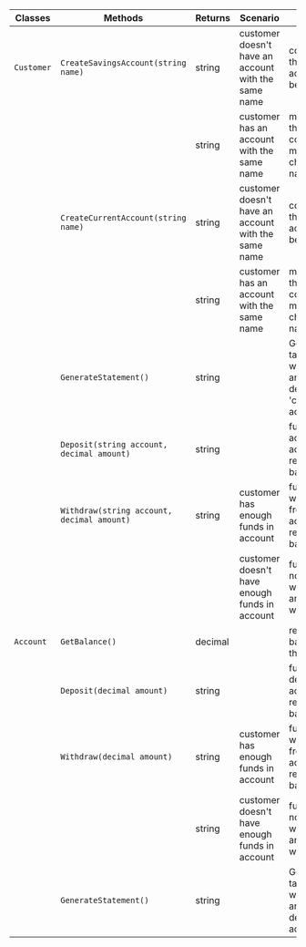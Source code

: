 | Classes         | Methods                         |  Returns  | Scenario               | Outputs					   | 
|-----------------|---------------------------------|-----------|-------------------------|----------------------------|
|`Customer`	| `CreateSavingsAccount(string name)`		| string	| customer doesn't have an account with the same name	| confirmation that new account has been made	|
|			| 											| string	| customer has an account with the same name			| message that account couldn't be made and to change the name	|
|			| `CreateCurrentAccount(string name)`		| string	| customer doesn't have an account with the same name	| confirmation that new account has been made	|
|			| 											| string	| customer has an account with the same name			| message that account couldn't be made and to change the name	|
|			| `GenerateStatement()`						| string	| 														| Generates a table of all withdrawals and deposits of 'customer's accounts	|
|			| `Deposit(string account, decimal amount)`	| string	|														| funds are added to account and returns new balance |
|			| `Withdraw(string account, decimal amount)`| string	| customer has enough funds	in account					| funds are withdrawn from account and returns new balance	|
|			|											|			| customer doesn't have enough funds in account			| funds are not withdrawn and returns warning |
|`Account`	| `GetBalance()`							| decimal	|														| returns the balance of the account |
|			| `Deposit(decimal amount)`					| string	|														| funds are deposited to account and returns new balance |
|			| `Withdraw(decimal amount)`				| string	| customer has enough funds	in account					| funds are withdrawn from account and returns new balance |
|			|											| string	| customer doesn't have enough funds in account			| funds are not withdrawn and returns warning |
|			| `GenerateStatement()`						| string	| 														| Generates a table of all withdrawals and deposits of account|